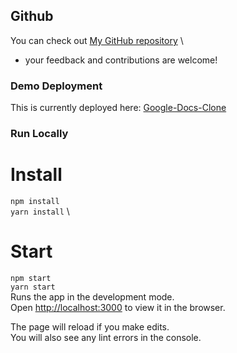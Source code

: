 ## Github
You can check out [My GitHub repository](https://github.com/Bunty9) \ 
- your feedback and contributions are welcome!

### Demo Deployment
This is currently deployed here: [Google-Docs-Clone](https://google-docs-gamma.vercel.app)


### Run Locally

# Install
`npm install` \
`yarn install` \
# Start
`npm start` \
`yarn start` \
Runs the app in the development mode.\
Open [http://localhost:3000](http://localhost:3000) to view it in the browser.

The page will reload if you make edits.\
You will also see any lint errors in the console.
